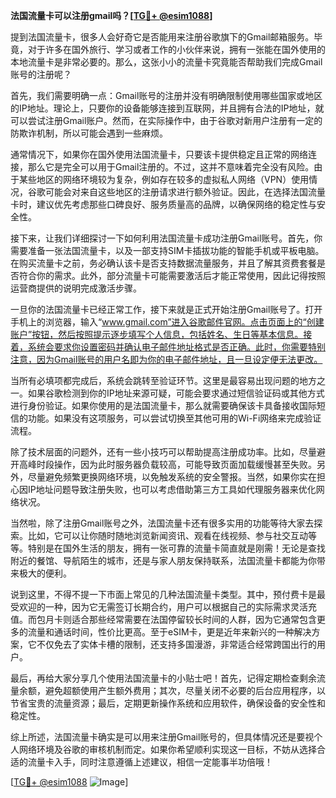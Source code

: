 **法国流量卡可以注册gmail吗？[[TG💪+ @esim1088](https://t.me/s/esim1088)]**

提到法国流量卡，很多人会好奇它是否能用来注册谷歌旗下的Gmail邮箱服务。毕竟，对于许多在国外旅行、学习或者工作的小伙伴来说，拥有一张能在国外使用的本地流量卡是非常必要的。那么，这张小小的流量卡究竟能否帮助我们完成Gmail账号的注册呢？

首先，我们需要明确一点：Gmail账号的注册并没有明确限制使用哪些国家或地区的IP地址。理论上，只要你的设备能够连接到互联网，并且拥有合法的IP地址，就可以尝试注册Gmail账户。然而，在实际操作中，由于谷歌对新用户注册有一定的防欺诈机制，所以可能会遇到一些麻烦。

通常情况下，如果你在国外使用法国流量卡，只要该卡提供稳定且正常的网络连接，那么它是完全可以用于Gmail注册的。不过，这并不意味着完全没有风险。由于某些地区的网络环境较为复杂，例如存在较多的虚拟私人网络（VPN）使用情况，谷歌可能会对来自这些地区的注册请求进行额外验证。因此，在选择法国流量卡时，建议优先考虑那些口碑良好、服务质量高的品牌，以确保网络的稳定性与安全性。

接下来，让我们详细探讨一下如何利用法国流量卡成功注册Gmail账号。首先，你需要准备一张法国流量卡，以及一部支持SIM卡插拔功能的智能手机或平板电脑。在购买流量卡之前，务必确认该卡是否支持数据流量服务，并且了解其资费套餐是否符合你的需求。此外，部分流量卡可能需要激活后才能正常使用，因此记得按照运营商提供的说明完成激活步骤。

一旦你的法国流量卡已经正常工作，接下来就是正式开始注册Gmail账号了。打开手机上的浏览器，输入“www.gmail.com”进入谷歌邮件官网。点击页面上的“创建账户”按钮，然后按照提示逐步填写个人信息，包括姓名、生日等基本信息。接着，系统会要求你设置密码并确认电子邮件地址格式是否正确。此时，你需要特别注意，因为Gmail账号的用户名即为你的电子邮件地址，且一旦设定便无法更改。

当所有必填项都完成后，系统会跳转至验证环节。这里是最容易出现问题的地方之一。如果谷歌检测到你的IP地址来源可疑，可能会要求通过短信验证码或其他方式进行身份验证。如果你使用的是法国流量卡，那么就需要确保该卡具备接收国际短信的功能。如果没有这项服务，可以尝试切换至其他可用的Wi-Fi网络来完成验证流程。

除了技术层面的问题外，还有一些小技巧可以帮助提高注册成功率。比如，尽量避开高峰时段操作，因为此时服务器负载较高，可能导致页面加载缓慢甚至失败。另外，尽量避免频繁更换网络环境，以免触发系统的安全警报。当然，如果你实在担心因IP地址问题导致注册失败，也可以考虑借助第三方工具如代理服务器来优化网络状况。

当然啦，除了注册Gmail账号之外，法国流量卡还有很多实用的功能等待大家去探索。比如，它可以让你随时随地浏览新闻资讯、观看在线视频、参与社交互动等等。特别是在国外生活的朋友，拥有一张可靠的流量卡简直就是刚需！无论是查找附近的餐馆、导航陌生的城市，还是与家人朋友保持联系，法国流量卡都能为你带来极大的便利。

说到这里，不得不提一下市面上常见的几种法国流量卡类型。其中，预付费卡是最受欢迎的一种，因为它无需签订长期合约，用户可以根据自己的实际需求灵活充值。而包月卡则适合那些经常需要在法国停留较长时间的人群，因为它通常包含更多的流量和通话时间，性价比更高。至于eSIM卡，更是近年来新兴的一种解决方案，它不仅免去了实体卡槽的限制，还支持多国漫游，非常适合经常跨国出行的用户。

最后，再给大家分享几个使用法国流量卡的小贴士吧！首先，记得定期检查剩余流量余额，避免超额使用产生额外费用；其次，尽量关闭不必要的后台应用程序，以节省宝贵的流量资源；最后，定期更新操作系统和应用软件，确保设备的安全性和稳定性。

综上所述，法国流量卡确实是可以用来注册Gmail账号的，但具体情况还是要视个人网络环境及谷歌的审核机制而定。如果你希望顺利实现这一目标，不妨从选择合适的流量卡入手，同时注意遵循上述建议，相信一定能事半功倍哦！

[[TG💪+ @esim1088](https://t.me/s/esim1088) ![Image](https://i.postimg.cc/4NQfJmqS/Snipaste-2025-05-13-00-14-12.png)]